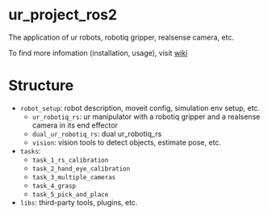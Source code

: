 # ur_project_ros2
The application of ur robots, robotiq gripper, realsense camera, etc. 

To find more infomation (installation, usage), visit [wiki](https://github.com/zitongbai/ur_project_ros2/wiki)

# Structure


* `robot_setup`: robot description, moveit config, simulation env setup, etc. 
    * `ur_robotiq_rs`: ur manipulator with a robotiq gripper and a realsense camera in its end effector
    * `dual_ur_robotiq_rs`: dual ur_robotiq_rs
    * `vision`: vision tools to detect objects, estimate pose, etc. 
* `tasks`:
    * `task_1_rs_calibration`
    * `task_2_hand_eye_calibration`
    * `task_3_multiple_cameras`
    * `task_4_grasp`
    * `task_5_pick_and_place`
* `libs`: third-party tools, plugins, etc. 
